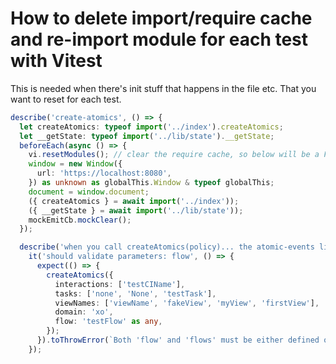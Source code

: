 # How to delete import/require cache and re-import module for each test with Vitest

This is needed when there's init stuff that happens in the file etc. That you want to reset for each test.

```ts
describe('create-atomics', () => {
  let createAtomics: typeof import('../index').createAtomics;
  let __getState: typeof import('../lib/state').__getState;
  beforeEach(async () => {
    vi.resetModules(); // clear the require cache, so below will be a FRESH import
    window = new Window({
      url: 'https://localhost:8080',
    }) as unknown as globalThis.Window & typeof globalThis;
    document = window.document;
    ({ createAtomics } = await import('../index'));
    ({ __getState } = await import('../lib/state'));
    mockEmitCb.mockClear();
  });

  describe('when you call createAtomics(policy)... the atomic-events library is initialized and...', () => {
    it('should validate parameters: flow', () => {
      expect(() => {
        createAtomics({
          interactions: ['testCIName'],
          tasks: ['none', 'None', 'testTask'],
          viewNames: ['viewName', 'fakeView', 'myView', 'firstView'],
          domain: 'xo',
          flow: 'testFlow' as any,
        });
      }).toThrowError(`Both 'flow' and 'flows' must be either defined or undefined.`);
    });

```

